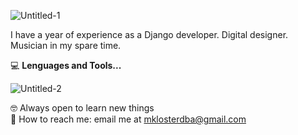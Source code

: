 ![Untitled-1](https://user-images.githubusercontent.com/21125171/115977817-c0c4f780-a551-11eb-804c-d447c614433f.png)


I have a year of experience as a Django developer. 
Digital designer.
Musician in my spare time.



:computer:  **Lenguages and Tools...**

![Untitled-2](https://user-images.githubusercontent.com/21125171/116000018-e17a6500-a5c4-11eb-9798-95367aca1c13.png)



:nerd_face: Always open to learn new things <br>
:lemon: How to reach me: email me at mklosterdba@gmail.com
